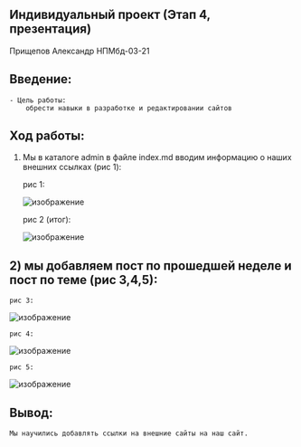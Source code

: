 ## Индивидуальный проект (Этап 4, презентация)
   Прищепов Александр НПМбд-03-21
## Введение:
    - Цель работы: 
        обрести навыки в разработке и редактировании сайтов
## Ход работы:
1) Мы в каталоге admin в файле index.md вводим информацию о наших внешних ссылках (рис 1):

    рис 1:
    
    ![изображение](https://user-images.githubusercontent.com/104249657/169645272-7cb0cd98-0362-4c5a-9dcb-560283605e05.png)
    
    рис 2 (итог):
    
    ![изображение](https://user-images.githubusercontent.com/104249657/169645288-05b3b67e-6947-45cd-b6f7-e03ac7ade68f.png)


## 2) мы добавляем пост по прошедшей неделе и пост по теме (рис 3,4,5):

    рис 3:
    
   ![изображение](https://user-images.githubusercontent.com/104249657/169645327-9c1e0fce-f826-49ad-8dbb-10e3cdff84e1.png)
    
    рис 4:
    
   ![изображение](https://user-images.githubusercontent.com/104249657/169645345-dca12470-5b3a-4c5a-b65a-5d61ee232c4f.png)
    
    рис 5:
    
   ![изображение](https://user-images.githubusercontent.com/104249657/169645359-009d9814-9f21-4c7b-85f1-47b0c2a4604b.png)

## Вывод:
    Мы научились добавлять ссылки на внешние сайты на наш сайт.
